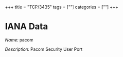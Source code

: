 +++
title = "TCP/3435"
tags = [""]
categories = [""]
+++

# IANA Data

_Name:_ pacom

_Description:_ Pacom Security User Port

